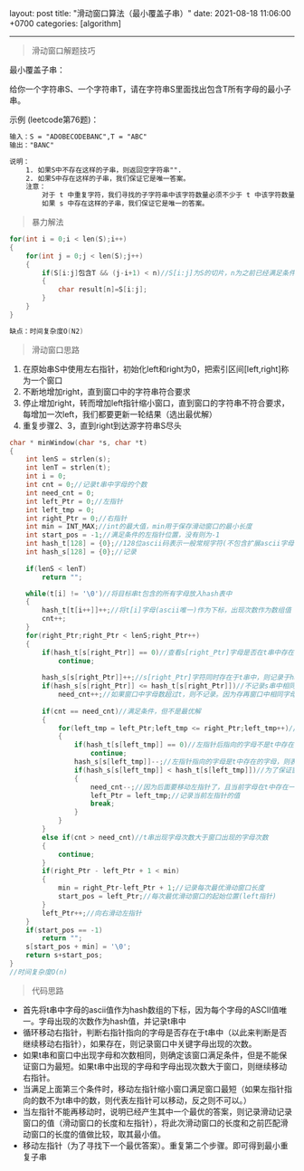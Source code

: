 

layout: post
title:  "滑动窗口算法（最小覆盖子串）"
date:   2021-08-18 11:06:00 +0700
categories: [algorithm]

---

> 滑动窗口解题技巧

最小覆盖子串：

给你一个字符串S、一个字符串T，请在字符串S里面找出包含T所有字母的最小子串。

示例 (leetcode第76题)：

```tex
输入：S = "ADOBECODEBANC",T = "ABC"
输出："BANC"

说明：
	1. 如果S中不存在这样的子串，则返回空字符串"".
	2. 如果S中存在这样的子串，我们保证它是唯一答案。
	注意：
		对于 t 中重复字符，我们寻找的子字符串中该字符数量必须不少于 t 中该字符数量。
		如果 s 中存在这样的子串，我们保证它是唯一的答案。
```

> 暴力解法

```c
for(int i = 0;i < len(S);i++)
{
    for(int j = 0;j < len(S);j++)
    {
        if(S[i:j]包含T && (j-i+1) < n)//S[i:j]为S的切片，n为之前已经满足条件最小子串的长度
        {
            char result[n]=S[i:j];  
        }
    }
}

缺点：时间复杂度O(N2)
```

> 滑动窗口思路

1. 在原始串S中使用左右指针，初始化left和right为0，把索引区间[left,right]称为一个窗口
2. 不断地增加right，直到窗口中的字符串符合要求
3. 停止增加right，转而增加left指针缩小窗口，直到窗口的字符串不符合要求，每增加一次left，我们都要更新一轮结果（选出最优解）
4. 重复步骤2、3，直到right到达源字符串S尽头

```c
char * minWindow(char *s, char *t)
{
    int lenS = strlen(s);
    int lenT = strlen(t);
    int i = 0;
    int cnt = 0;//记录t串中字母的个数
    int need_cnt = 0;
    int left_Ptr = 0;//左指针
    int left_tmp = 0;
    int right_Ptr = 0;//右指针
    int min = INT_MAX;//int的最大值，min用于保存滑动窗口的最小长度
    int start_pos = -1;//满足条件的左指针位置，没有则为-1
    int hash_t[128] = {0};//128位ascii码表示一般常规字符(不包含扩展ascii字母)
    int hash_s[128] = {0};//记录
    
    if(lenS < lenT)
        return ""; 

    while(t[i] != '\0')//将目标串t包含的所有字母放入hash表中
    {   
        hash_t[t[i++]]++;//将t[i]字母(ascii唯一)作为下标，出现次数作为数组值
        cnt++;
    }   
    for(right_Ptr;right_Ptr < lenS;right_Ptr++)
    {   
        if(hash_t[s[right_Ptr]] == 0)//查看s[right_Ptr]字母是否在t串中存在，不存在则继续移动right指针
            continue;
        
        hash_s[s[right_Ptr]]++;//s[right_Ptr]字符同时存在于t串中，则记录于hash_s中
        if(hash_s[s[right_Ptr]] <= hash_t[s[right_Ptr]])//不记录s串中相同字母数超过t串中的字母个数的情况（为了保证记字母次数只是相同的情况）
            need_cnt++;//如果窗口中字母数超过t，则不记录。因为存再窗口中相同字母数多于t串的情况
        
        if(cnt == need_cnt)//满足条件，但不是最优解
        {
            for(left_tmp = left_Ptr;left_tmp <= right_Ptr;left_tmp++)//移动左指针
            {
                if(hash_t[s[left_tmp]] == 0)//左指针后指向的字母不是t中存在的字母，则表示可以左指针可以继续向左移动
                    continue;
                hash_s[s[left_tmp]]--;//左指针指向的字母是t中存在的字母，则表示不能移动左指针了
                if(hash_s[s[left_tmp]] < hash_t[s[left_tmp]])//为了保证窗口不满足条件，为后续left_Ptr++做准备
                {
                    need_cnt--;//因为后面要移动左指针了，且当前字母在t中存在一样的字母，所以窗口中的需要字母数要减1
                    left_Ptr = left_tmp;//记录当前左指针的值
                    break;
                }
            }
        }
        else if(cnt > need_cnt)//t串出现字母次数大于窗口出现的字母次数
        {
            continue;
        }
        if(right_Ptr - left_Ptr + 1 < min)
        {
            min = right_Ptr-left_Ptr + 1;//记录每次最优滑动窗口长度
            start_pos = left_Ptr;//每次最优滑动窗口的起始位置(left指针)
        }
        left_Ptr++;//向右滑动左指针
    }
    if(start_pos == -1)
        return "";
    s[start_pos + min] = '\0';
    return s+start_pos;
}
//时间复杂度O(n)
```

> 代码思路

- 首先将t串中字母的ascii值作为hash数组的下标，因为每个字母的ASCII值唯一。字母出现的次数作为hash值，并记录t串中
- 循环移动右指针，判断右指针指向的字母是否存在于t串中（以此来判断是否继续移动右指针），如果存在，则记录窗口中关键字母出现的次数。
- 如果t串和窗口中出现字母和次数相同，则确定该窗口满足条件，但是不能保证窗口为最短。如果t串中出现的字母和字母出现次数大于窗口，则继续移动右指针。
- 当满足上面第三个条件时，移动左指针缩小窗口满足窗口最短（如果左指针指向的数不为t串中的数，则代表左指针可以移动，反之则不可以。）
- 当左指针不能再移动时，说明已经产生其中一个最优的答案，则记录滑动记录窗口的值（滑动窗口的长度和左指针），将此次滑动窗口的长度和之前匹配滑动窗口的长度的值做比较，取其最小值。
- 移动左指针（为了寻找下一个最优答案）。重复第二个步骤。即可得到最小重复子串
